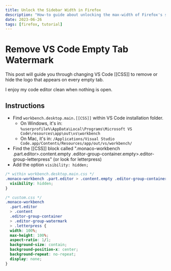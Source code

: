 ```yaml
---
title: Unlock the Sidebar Width in Firefox
description: "How-to guide about unlocking the max-width of Firefox's sidebar. Doing so net's you a better experience when using extensions within the sidebar."
date: 2023-06-26
tags: [firefox, tutorial]
---
```

# Remove VS Code Empty Tab Watermark

This post will guide you through changing VS Code [[CSS]] to remove or hide the logo that appears on every empty tab.

I enjoy my code editor clean when nothing is open.

## Instructions

- Find `workbench.desktop.main.[[CSS]]` within VS Code installation folder.
  - On Windows, it's in: `%userprofile%\AppData\Local\Programs\Microsoft VS Code\resources\app\out\vs\workbench`
  - On Mac, it's in: `/Applications/Visual Studio Code.app/Contents/Resources/app/out/vs/workbench/`
- Find the [[CSS]] block called ".monaco-workbench .part.editor>.content.empty .editor-group-container.empty>.editor-group-letterpress" (or look for letterpress)
- Add the option `visibility: hidden;`

```css
/* within workbench.desktop.main.css */
.monaco-workbench .part.editor > .content.empty .editor-group-container.empty {
  visibility: hidden;
}
```

```css
/* custom.css */
.monaco-workbench
  .part.editor
  > .content
  .editor-group-container
  > .editor-group-watermark
  > .letterpress {
  width: 100%;
  max-height: 100%;
  aspect-ratio: 1/1;
  background-size: contain;
  background-position-x: center;
  background-repeat: no-repeat;
  display: none;
}
```
